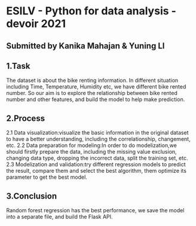 # ESILV - Python for data analysis - devoir 2021
## Submitted by Kanika Mahajan & Yuning LI

## 1.Task
The dataset is about the bike renting information. In different situation including Time, Temperature, Humidity etc, we have different bike rented number.
So our aim is to explore the relationship between bike rented number and other features, and build the model to help make prediction.

## 2.Process
2.1 Data visualization:visualize the basic information in the original dataset to have a better understanding, including the correlationship, changement, etc.
2.2 Data preparation for modeling:In order to do modelization,we should firstly prepare the data, including the missing value exclusion, changing data type, dropping the incorrect data, split the training set, etc.
2.3 Modelization and validation:try different regression models to predict the result, compare them and select the best algorithm, them optimize its parameter to get the best model.

## 3.Conclusion
Random forest regression has the best performance, we save the model into a separate file, and build the Flask API.
